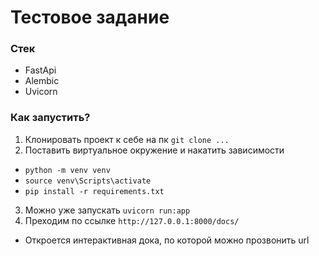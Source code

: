 # Тестовое задание

### Стек
* FastApi
* Alembic
* Uvicorn

### Как запустить?
1) Клонировать проект к себе на пк `git clone ...`
2) Поставить виртуальное окружение и накатить зависимости

* `python -m venv venv`
* `source venv\Scripts\activate `
* `pip install -r requirements.txt`

3) Можно уже запускать `uvicorn run:app`
4) Преходим по ссылке `http://127.0.0.1:8000/docs/`

* Откроется интерактивная дока, по которой можно прозвонить url 